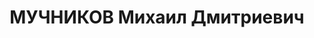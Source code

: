 ---
title: МУЧНИКОВ Михаил Дмитриевич
description: 'Род. в 1906, г. Минводы, русский, обр.: грамотный, б/п. Проживал: г.
  Минводы. Техник паровозного депо

  Арестован 28.01.1937. Приговор: 10 лет лагерей'
---